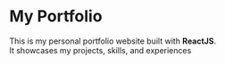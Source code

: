 # My Portfolio

This is my personal portfolio website built with **ReactJS**.  
It showcases my projects, skills, and experiences
